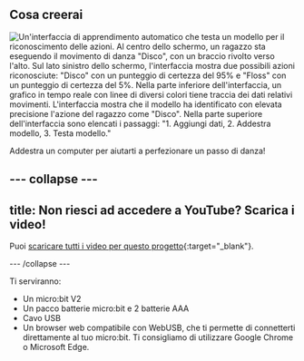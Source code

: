 ## Cosa creerai

![Un'interfaccia di apprendimento automatico che testa un modello per il riconoscimento delle azioni. Al centro dello schermo, un ragazzo sta eseguendo il movimento di danza "Disco", con un braccio rivolto verso l'alto. Sul lato sinistro dello schermo, l'interfaccia mostra due possibili azioni riconosciute: "Disco" con un punteggio di certezza del 95% e "Floss" con un punteggio di certezza del 5%. Nella parte inferiore dell'interfaccia, un grafico in tempo reale con linee di diversi colori tiene traccia dei dati relativi movimenti. L'interfaccia mostra che il modello ha identificato con elevata precisione l'azione del ragazzo come "Disco". Nella parte superiore dell'interfaccia sono elencati i passaggi: "1. Aggiungi dati, 2. Addestra modello, 3. Testa modello."](images/wywm.png)

Addestra un computer per aiutarti a perfezionare un passo di danza!

## --- collapse ---

## title: Non riesci ad accedere a YouTube? Scarica i video!

Puoi [scaricare tutti i video per questo progetto](https://rpf.io/p/it/dance-detector-go){:target="_blank"}.

\--- /collapse ---

Ti serviranno:

- Un micro:bit V2
- Un pacco batterie micro:bit e 2 batterie AAA
- Cavo USB
- Un browser web compatibile con WebUSB, che ti permette di connetterti direttamente al tuo micro:bit. Ti consigliamo di utilizzare Google Chrome o Microsoft Edge.
